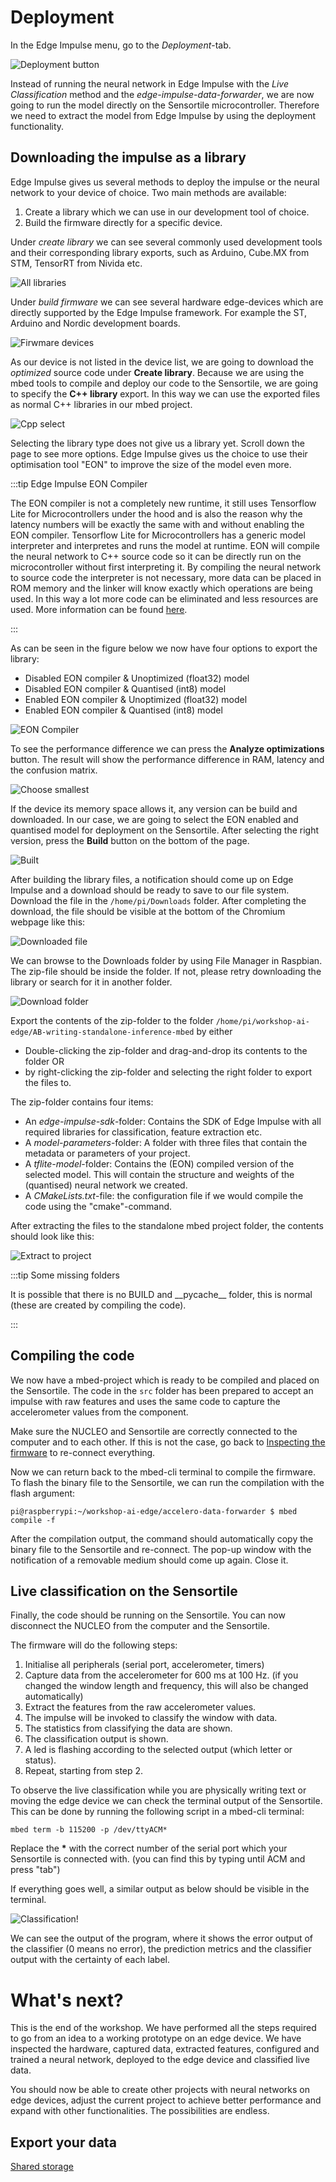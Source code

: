 # Deployment

In the Edge Impulse menu, go to the *Deployment*-tab.

![Deployment button](./img/ei_deployment_button.png)

Instead of running the neural network in Edge Impulse with the *Live Classification* method and the *edge-impulse-data-forwarder*, we are now going to run the model directly on the Sensortile microcontroller. Therefore we need to extract the model from Edge Impulse by using the deployment functionality.

## Downloading the impulse as a library

Edge Impulse gives us several methods to deploy the impulse or the neural network to your device of choice. Two main methods are available:

1. Create a library which we can use in our development tool of choice.
2. Build the firmware directly for a specific device.

Under *create library* we can see several commonly used development tools and their corresponding library exports, such as Arduino, Cube.MX from STM, TensorRT from Nivida etc.

![All libraries](./img/ei_deployment_all.png)

Under *build firmware* we can see several hardware edge-devices which are directly supported by the Edge Impulse framework. For example the ST, Arduino and Nordic development boards.

![Firwmare devices](./img/ei_firmware_devices.png)

As our device is not listed in the device list, we are going to download the *optimized* source code under **Create library**. Because we are using the mbed tools to compile and deploy our code to the Sensortile, we are going to specify the **C++ library** export. In this way we can use the exported files as normal C++ libraries in our mbed project.

![Cpp select](./img/ei_deployment_cpp.png)

Selecting the library type does not give us a library yet. Scroll down the page to see more options. Edge Impulse gives us the choice to use their optimisation tool "EON" to improve the size of the model even more.

:::tip Edge Impulse EON Compiler

The EON compiler is not a completely new runtime, it still uses Tensorflow Lite for Microcontrollers under the hood and is also the reason why the latency numbers will be exactly the same with and without enabling the EON compiler. Tensorflow Lite for Microcontrollers has a generic model interpreter and interpretes and runs the model at runtime. EON will compile the neural network to C++ source code so it can be directly run on the microcontroller without first interpreting it. By compiling the neural network to source code the interpreter is not necessary, more data can be placed in ROM memory and the linker will know exactly which operations are being used. In this way a lot more code can be eliminated and less resources are used. More information can be found [here](https://www.edgeimpulse.com/blog/introducing-eon).

:::

As can be seen in the figure below we now have four options to export the library:

- Disabled EON compiler & Unoptimized (float32) model
- Disabled EON compiler & Quantised (int8) model
- Enabled EON compiler & Unoptimized (float32) model
- Enabled EON compiler & Quantised (int8) model

![EON Compiler](./img/ei_optimize_EON.png)

To see the performance difference we can press the **Analyze optimizations** button. The result will show the performance difference in RAM, latency and the confusion matrix.

![Choose smallest](./img/ei_optimised_int8.png)

If the device its memory space allows it, any version can be build and downloaded. In our case, we are going to select the EON enabled and quantised model for deployment on the Sensortile. After selecting the right version, press the **Build** button on the bottom of the page.

![Built](./img/ei_built.png)

After building the library files, a notification should come up on Edge Impulse and a download should be ready to save to our file system. Download the file in the `/home/pi/Downloads` folder. After completing the download, the file should be visible at the bottom of the Chromium webpage like this:

![Downloaded file](./img/ei_file.png)

We can browse to the Downloads folder by using File Manager in Raspbian. The zip-file should be inside the folder. If not, please retry downloading the library or search for it in another folder.

![Download folder](./img/ei_downloads_folder.png)

Export the contents of the zip-folder to the folder `/home/pi/workshop-ai-edge/AB-writing-standalone-inference-mbed` by either

- Double-clicking the zip-folder and drag-and-drop its contents to the folder OR
- by right-clicking the zip-folder and selecting the right folder to export the files to.

The zip-folder contains four items:

- An *edge-impulse-sdk*-folder: Contains the SDK of Edge Impulse with all required libraries for classification, feature extraction etc.
- A *model-parameters*-folder: A folder with three files that contain the metadata or parameters of your project.
- A *tflite-model*-folder: Contains the (EON) compiled version of the selected model. This will contain the structure and weights of the (quantised) neural network we created.
- A *CMakeLists.txt*-file: the configuration file if we would compile the code using the "cmake"-command.

After extracting the files to the standalone mbed project folder, the contents should look like this:

![Extract to project](./img/ei_mbed_folder.png)

:::tip Some missing folders

It is possible that there is no BUILD and \_\_pycache\_\_ folder, this is normal (these are created by compiling the code).

:::

## Compiling the code

We now have a mbed-project which is ready to be compiled and placed on the Sensortile. The code in the `src` folder has been prepared to accept an impulse with raw features and uses the same code to capture the accelerometer values from the component.

Make sure the NUCLEO and Sensortile are correctly connected to the computer and to each other. If this is not the case, go back to [Inspecting the firmware](./../02-ab-writing\03-inspecting-firmware) to re-connect everything.

Now we can return back to the mbed-cli terminal to compile the firmware. To flash the binary file to the Sensortile, we can run the compilation with the flash argument:

```shell
pi@raspberrypi:~/workshop-ai-edge/accelero-data-forwarder $ mbed compile -f
```

After the compilation output, the command should automatically copy the binary file to the Sensortile and re-connect. The pop-up window with the notification of a removable medium should come up again. Close it.

## Live classification on the Sensortile

Finally, the code should be running on the Sensortile. You can now disconnect the NUCLEO from the computer and the Sensortile.

The firmware will do the following steps:

1. Initialise all peripherals (serial port, accelerometer, timers)
2. Capture data from the accelerometer for 600 ms at 100 Hz. (if you changed the window length and frequency, this will also be changed automatically)
3. Extract the features from the raw accelerometer values.
4. The impulse will be invoked to classify the window with data.
5. The statistics from classifying the data are shown.
6. The classification output is shown.
7. A led is flashing according to the selected output (which letter or status).
8. Repeat, starting from step 2.

To observe the live classification while you are physically writing text or moving the edge device we can check the terminal output of the Sensortile. This can be done by running the following script in a mbed-cli terminal:

```shell
mbed term -b 115200 -p /dev/ttyACM*
```

Replace the **\*** with the correct number of the serial port which your Sensortile is connected with. (you can find this by typing until ACM and press "tab")

If everything goes well, a similar output as below should be visible in the terminal.

![Classification!](./img/ei_classified_on_microcontroller.png)

We can see the output of the program, where it shows the error output of the classifier (0 means no error), the prediction metrics and the classifier output with the certainty of each label.

# What's next?

This is the end of the workshop. We have performed all the steps required to go from an idea to a working prototype on an edge device. We have inspected the hardware, captured data, extracted features, configured and trained a neural network, deployed to the edge device and classified live data.

You should now be able to create other projects with neural networks on edge devices, adjust the current project to achieve better performance and expand with other functionalities. The possibilities are endless.

## Export your data

[Shared storage](https://pcordemans.stackstorage.com/s/BYVXSTCfFVw4DHRR)
